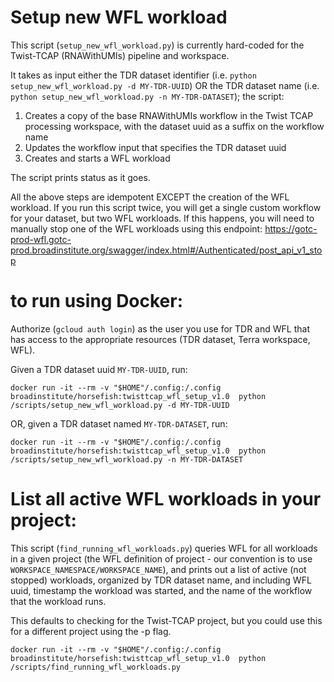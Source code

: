 # Setup new WFL workload

This script (`setup_new_wfl_workload.py`) is currently hard-coded for the Twist-TCAP (RNAWithUMIs) pipeline and workspace.

It takes as input either the TDR dataset identifier (i.e. `python setup_new_wfl_workload.py -d MY-TDR-UUID`) OR the TDR dataset name (i.e. `python setup_new_wfl_workload.py -n MY-TDR-DATASET`); the script:
1. Creates a copy of the base RNAWithUMIs workflow in the Twist TCAP processing workspace, with the dataset uuid as a suffix on the workflow name
2. Updates the workflow input that specifies the TDR dataset uuid
3. Creates and starts a WFL workload

The script prints status as it goes.

All the above steps are idempotent EXCEPT the creation of the WFL workload. If you run this script twice, you will get a single custom workflow for your dataset, but two WFL workloads. If this happens, you will need to manually stop one of the WFL workloads using this endpoint: https://gotc-prod-wfl.gotc-prod.broadinstitute.org/swagger/index.html#/Authenticated/post_api_v1_stop


# to run using Docker:
Authorize (`gcloud auth login`) as the user you use for TDR and WFL that has access to the appropriate resources (TDR dataset, Terra workspace, WFL).

Given a TDR dataset uuid `MY-TDR-UUID`, run:

`docker run -it --rm -v "$HOME"/.config:/.config broadinstitute/horsefish:twisttcap_wfl_setup_v1.0  python /scripts/setup_new_wfl_workload.py -d MY-TDR-UUID`

OR, given a TDR dataset named `MY-TDR-DATASET`, run:

`docker run -it --rm -v "$HOME"/.config:/.config broadinstitute/horsefish:twisttcap_wfl_setup_v1.0  python /scripts/setup_new_wfl_workload.py -n MY-TDR-DATASET`

# List all active WFL workloads in your project:

This script (`find_running_wfl_workloads.py`) queries WFL for all workloads in a given project (the WFL definition of project - our convention is to use `WORKSPACE_NAMESPACE/WORKSPACE_NAME`), and prints out a list of active (not stopped) workloads, organized by TDR dataset name, and including WFL uuid, timestamp the workload was started, and the name of the workflow that the workload runs.

This defaults to checking for the Twist-TCAP project, but you could use this for a different project using the -p flag.

`docker run -it --rm -v "$HOME"/.config:/.config broadinstitute/horsefish:twisttcap_wfl_setup_v1.0  python /scripts/find_running_wfl_workloads.py`